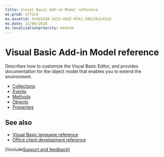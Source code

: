 ```yaml
---
title: Visual Basic Add-in Model reference
ms.prod: office
ms.assetid: 4cb81d38-3a23-4dd2-9541-3d623b1cd1a2
ms.date: 12/06/2018
ms.localizationpriority: medium
---
```



# Visual Basic Add-in Model reference

Describes how to customize the Visual Basic Editor, and provides documentation for the object model that enables you to extend the environment.

- [Collections](../Visual-Basic-Add-in-Model/collections-visual-basic-add-in-model.md)    
- [Events](../Visual-Basic-Add-in-Model/events-visual-basic-add-in-model.md)   
- [Methods](../Visual-Basic-Add-in-Model/methods-visual-basic-add-in-model.md)    
- [Objects](../Visual-Basic-Add-in-Model/objects-visual-basic-add-in-model.md)   
- [Properties](../Visual-Basic-Add-in-Model/properties-visual-basic-add-in-model.md)
    

## See also

- [Visual Basic language reference](visual-basic-language-reference.md)
- [Office client development reference](/office/client-developer/office-client-development)

[!include[Support and feedback](~/includes/feedback-boilerplate.md)]
